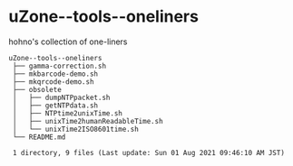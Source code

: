 # uZone--tools--oneliners

hohno's collection of one-liners

    uZone--tools--oneliners
     ├── gamma-correction.sh
     ├── mkbarcode-demo.sh
     ├── mkqrcode-demo.sh
     ├── obsolete
     │   ├── dumpNTPpacket.sh
     │   ├── getNTPdata.sh
     │   ├── NTPtime2unixTime.sh
     │   ├── unixTime2humanReadableTime.sh
     │   └── unixTime2ISO8601time.sh
     └── README.md
     
     1 directory, 9 files (Last update: Sun 01 Aug 2021 09:46:10 AM JST)
